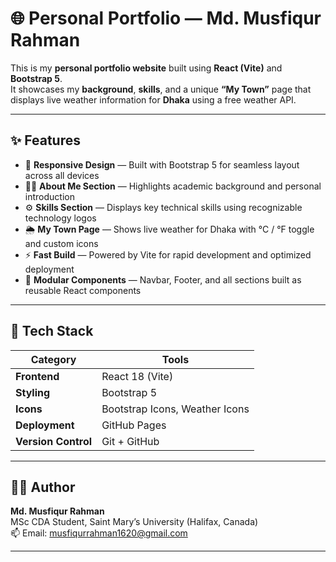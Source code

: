# 🌐 Personal Portfolio — Md. Musfiqur Rahman

This is my **personal portfolio website** built using **React (Vite)** and **Bootstrap 5**.  
It showcases my **background**, **skills**, and a unique **“My Town”** page that displays live weather information for **Dhaka** using a free weather API.

---

## ✨ Features

- 🎨 **Responsive Design** — Built with Bootstrap 5 for seamless layout across all devices  
- 🙋‍♂️ **About Me Section** — Highlights academic background and personal introduction  
- ⚙️ **Skills Section** — Displays key technical skills using recognizable technology logos  
- 🌦 **My Town Page** — Shows live weather for Dhaka with °C / °F toggle and custom icons  
- ⚡ **Fast Build** — Powered by Vite for rapid development and optimized deployment  
- 🧩 **Modular Components** — Navbar, Footer, and all sections built as reusable React components  

---

## 🧠 Tech Stack

| Category | Tools |
|-----------|--------|
| **Frontend** | React 18 (Vite) |
| **Styling** | Bootstrap 5 |
| **Icons** | Bootstrap Icons, Weather Icons |
| **Deployment** | GitHub Pages |
| **Version Control** | Git + GitHub |

---

## 🧑‍💻 Author

**Md. Musfiqur Rahman**  
MSc CDA Student, Saint Mary’s University (Halifax, Canada)  
📫 Email: musfiqurrahman1620@gmail.com  


---


